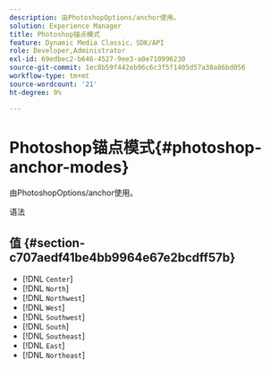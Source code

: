 ```yaml
---
description: 由PhotoshopOptions/anchor使用。
solution: Experience Manager
title: Photoshop锚点模式
feature: Dynamic Media Classic，SDK/API
role: Developer,Administrator
exl-id: 69edbec2-b646-4527-9ee3-a0e710996230
source-git-commit: 1ec8b59f442eb96c6c3f5f1405d57a38a86bd056
workflow-type: tm+mt
source-wordcount: '21'
ht-degree: 9%

---
```


# Photoshop锚点模式{#photoshop-anchor-modes}

由PhotoshopOptions/anchor使用。

语法

## 值 {#section-c707aedf41be4bb9964e67e2bcdff57b}

* [!DNL `Center`]
* [!DNL `North`]
* [!DNL `Northwest`]
* [!DNL `West`]
* [!DNL `Southwest`]
* [!DNL `South`]
* [!DNL `Southeast`]
* [!DNL `East`]
* [!DNL `Northeast`]
